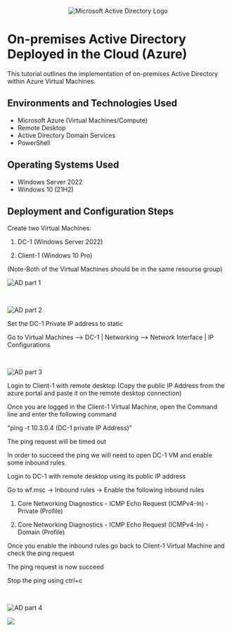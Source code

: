 <p align="center">
<img src="https://i.imgur.com/pU5A58S.png" alt="Microsoft Active Directory Logo"/>
</p>

<h1>On-premises Active Directory Deployed in the Cloud (Azure)</h1>
This tutorial outlines the implementation of on-premises Active Directory within Azure Virtual Machines.<br />


<h2>Environments and Technologies Used</h2>

- Microsoft Azure (Virtual Machines/Compute)
- Remote Desktop
- Active Directory Domain Services
- PowerShell

<h2>Operating Systems Used </h2>

- Windows Server 2022
- Windows 10 (21H2)


<h2>Deployment and Configuration Steps</h2>



Create two Virtual Machines:

1. DC-1 (Windows Server 2022)

2. Client-1 (Windows 10 Pro)

(Note-Both of the Virtual Machines should be in the same resourse group)



<p>

![AD part 1](https://i.imgur.com/BHn4nAd.gif)

</p>
<p>

</p>
<br />



<p>

![AD part 2](https://i.imgur.com/Uefi9Nf.gif)

</p>
<p>



Set the DC-1 Private IP address to static

Go to Virtual Machines --> DC-1 | Networking --> Network Interface | IP Configurations





</p>
<br />

<p>

![AD part 3](https://i.imgur.com/DK5eW9d.gif)

</p>
<p>

  
  
  

Login to Client-1 with remote desktop (Copy the public IP Address from the azure portal and paste it on the remote desktop connection)

Once you are logged in the Client-1 Virtual Machine, open the Command line and enter the following command

"ping -t 10.3.0.4 (DC-1 private IP Address)"

The ping request will be timed out 

In order to succeed the ping we will need to open DC-1 VM and enable some inbound rules

Login to DC-1 with remote desktop using its public IP address
  

  
Go to wf.msc -> Inbound rules -> Enable the following inbound rules

1. Core Networking Diagnostics - ICMP Echo Request (ICMPv4-In) - Private (Profile)

2. Core Networking Diagnostics - ICMP Echo Request (ICMPv4-In) - Domain (Profile)

Once you enable the inbound rules go back to Client-1 Virtual Machine and check the ping request

The ping request is now succeed
  
Stop the ping using ctrl+c
</p>
<br />

<p>

![AD part 4](https://i.imgur.com/C7oDVXM.gif)

<IMG SRC=https://i.imgur.com/C7oDVXM.gif/>
</p>




  
  
  
